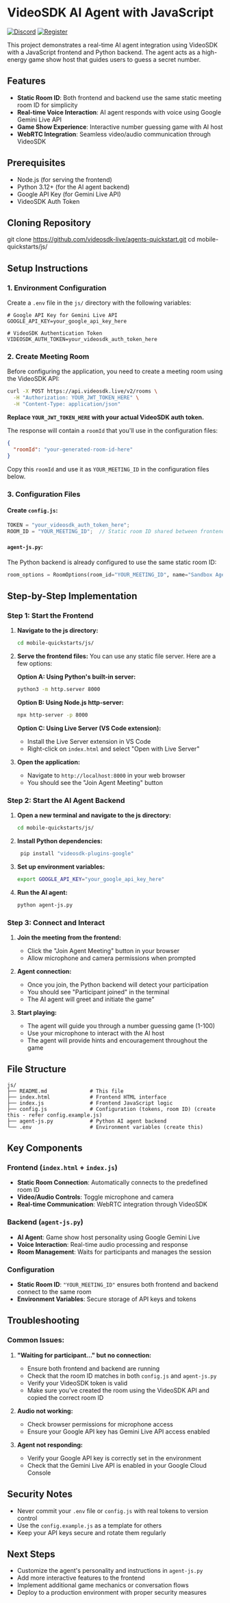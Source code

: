 # VideoSDK AI Agent with JavaScript

<!-- [![Documentation](https://img.shields.io/badge/Read-Documentation-blue)](https://docs.videosdk.live/react/guide/video-and-audio-calling-api-sdk/getting-started) -->
[![Discord](https://img.shields.io/discord/876774498798551130?label=Join%20on%20Discord)](https://discord.gg/kgAvyxtTxv)
[![Register](https://img.shields.io/badge/Contact-Know%20More-blue)](https://app.videosdk.live/signup)

This project demonstrates a real-time AI agent integration using VideoSDK with a JavaScript frontend and Python backend. The agent acts as a high-energy game show host that guides users to guess a secret number.

## Features

- **Static Room ID**: Both frontend and backend use the same static meeting room ID for simplicity
- **Real-time Voice Interaction**: AI agent responds with voice using Google Gemini Live API
- **Game Show Experience**: Interactive number guessing game with AI host
- **WebRTC Integration**: Seamless video/audio communication through VideoSDK

## Prerequisites

- Node.js (for serving the frontend)
- Python 3.12+ (for the AI agent backend)
- Google API Key (for Gemini Live API)
- VideoSDK Auth Token

## Cloning Repository

git clone https://github.com/videosdk-live/agents-quickstart.git
cd mobile-quickstarts/js/

## Setup Instructions

### 1. Environment Configuration

Create a `.env` file in the `js/` directory with the following variables:

```env
# Google API Key for Gemini Live API
GOOGLE_API_KEY=your_google_api_key_here

# VideoSDK Authentication Token
VIDEOSDK_AUTH_TOKEN=your_videosdk_auth_token_here
```

### 2. Create Meeting Room

Before configuring the application, you need to create a meeting room using the VideoSDK API:

```bash
curl -X POST https://api.videosdk.live/v2/rooms \
  -H "Authorization: YOUR_JWT_TOKEN_HERE" \
  -H "Content-Type: application/json"
```

**Replace `YOUR_JWT_TOKEN_HERE` with your actual VideoSDK auth token.**

The response will contain a `roomId` that you'll use in the configuration files:

```json
{
  "roomId": "your-generated-room-id-here"
}
```

Copy this `roomId` and use it as `YOUR_MEETING_ID` in the configuration files below.

### 3. Configuration Files

#### Create `config.js`:
```javascript
TOKEN = "your_videosdk_auth_token_here";
ROOM_ID = "YOUR_MEETING_ID";  // Static room ID shared between frontend and backend
```

#### `agent-js.py`:
The Python backend is already configured to use the same static room ID:
```python
room_options = RoomOptions(room_id="YOUR_MEETING_ID", name="Sandbox Agent", playground=True)
```

## Step-by-Step Implementation

### Step 1: Start the Frontend

1. **Navigate to the js directory:**
   ```bash
   cd mobile-quickstarts/js/
   ```

2. **Serve the frontend files:**
   You can use any static file server. Here are a few options:

   **Option A: Using Python's built-in server:**
   ```bash
   python3 -m http.server 8000
   ```

   **Option B: Using Node.js http-server:**
   ```bash
   npx http-server -p 8000
   ```

   **Option C: Using Live Server (VS Code extension):**
   - Install the Live Server extension in VS Code
   - Right-click on `index.html` and select "Open with Live Server"

3. **Open the application:**
   - Navigate to `http://localhost:8000` in your web browser
   - You should see the "Join Agent Meeting" button

### Step 2: Start the AI Agent Backend

1. **Open a new terminal and navigate to the js directory:**
   ```bash
   cd mobile-quickstarts/js/
   ```

2. **Install Python dependencies:**
   ```bash
    pip install "videosdk-plugins-google"
   ```

3. **Set up environment variables:**
   ```bash
   export GOOGLE_API_KEY="your_google_api_key_here"
   ```

4. **Run the AI agent:**
   ```bash
   python agent-js.py
   ```

### Step 3: Connect and Interact

1. **Join the meeting from the frontend:**
   - Click the "Join Agent Meeting" button in your browser
   - Allow microphone and camera permissions when prompted

2. **Agent connection:**
   - Once you join, the Python backend will detect your participation
   - You should see "Participant joined" in the terminal
   - The AI agent will greet and initiate the game"

3. **Start playing:**
   - The agent will guide you through a number guessing game (1-100)
   - Use your microphone to interact with the AI host
   - The agent will provide hints and encouragement throughout the game

## File Structure

```
js/
├── README.md              # This file
├── index.html             # Frontend HTML interface
├── index.js               # Frontend JavaScript logic
├── config.js              # Configuration (tokens, room ID) (create this - refer config.example.js)
├── agent-js.py            # Python AI agent backend
└── .env                   # Environment variables (create this)
```

## Key Components

### Frontend (`index.html` + `index.js`)
- **Static Room Connection**: Automatically connects to the predefined room ID
- **Video/Audio Controls**: Toggle microphone and camera
- **Real-time Communication**: WebRTC integration through VideoSDK

### Backend (`agent-js.py`)
- **AI Agent**: Game show host personality using Google Gemini Live
- **Voice Interaction**: Real-time audio processing and response
- **Room Management**: Waits for participants and manages the session

### Configuration
- **Static Room ID**: `"YOUR_MEETING_ID"` ensures both frontend and backend connect to the same room
- **Environment Variables**: Secure storage of API keys and tokens

## Troubleshooting

### Common Issues:

1. **"Waiting for participant..." but no connection:**
   - Ensure both frontend and backend are running
   - Check that the room ID matches in both `config.js` and `agent-js.py`
   - Verify your VideoSDK token is valid
   - Make sure you've created the room using the VideoSDK API and copied the correct room ID

2. **Audio not working:**
   - Check browser permissions for microphone access
   - Ensure your Google API key has Gemini Live API access enabled

3. **Agent not responding:**
   - Verify your Google API key is correctly set in the environment
   - Check that the Gemini Live API is enabled in your Google Cloud Console

## Security Notes

- Never commit your `.env` file or `config.js` with real tokens to version control
- Use the `config.example.js` as a template for others
- Keep your API keys secure and rotate them regularly

## Next Steps

- Customize the agent's personality and instructions in `agent-js.py`
- Add more interactive features to the frontend
- Implement additional game mechanics or conversation flows
- Deploy to a production environment with proper security measures

